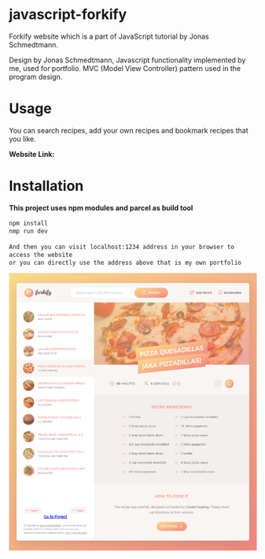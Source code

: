 # javascript-forkify

Forkify website which is a part of JavaScript tutorial by Jonas Schmedtmann.

Design by Jonas Schmedtmann, Javascript functionality implemented by me, used for portfolio.
MVC (Model View Controller) pattern used in the program design.

# Usage
You can search recipes, add your own recipes and bookmark recipes that you like.

**Website Link:**[](https://fatihfurkanaydemir.github.io/forkify)

# Installation

**This project uses npm modules and parcel as build tool**

```
npm install
nmp run dev

And then you can visit localhost:1234 address in your browser to access the website
or you can directly use the address above that is my own portfolio
```

![](https://github.com/fatihfurkanaydemir/javascript-forkify/blob/master/page.png)
